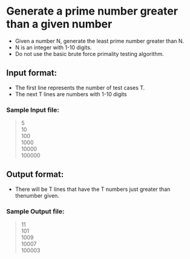 # Generate a prime number greater than a given number
- Given a number N, generate the ​least ​prime number greater than N.
- N is an integer with  1-10 digits.
- Do not use the basic brute force primality testing algorithm.
## Input format:
- The first line represents the number of test cases T.
- The next T lines are numbers with 1-10 digits
### Sample Input file:
> 5  
> 10  
> 100  
> 1000  
> 10000  
> 100000  
## Output format​:
- There will be T lines that have the T numbers just greater than thenumber given.
### Sample Output file:
> 11  
> 101  
> 1009  
> 10007  
> 100003  